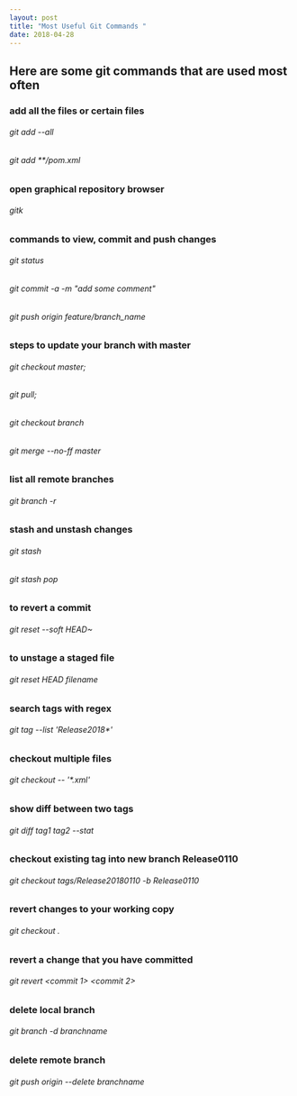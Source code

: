 ```yaml
---
layout: post
title: "Most Useful Git Commands "
date: 2018-04-28
---
```


## Here are some git commands that are used most often

### add all the files or certain files

###### git add --all
 
###### git add **/pom.xml

### open graphical repository browser

###### gitk

### commands to view, commit and push changes

###### git status 
 
###### git commit -a -m "add some comment"

###### git push origin feature/branch_name

### steps to update  your branch with master

###### git checkout master;

###### git pull;

###### git checkout branch

###### git merge --no-ff master
 
### list all remote branches

###### git branch -r

### stash and unstash changes

###### git stash
 
###### git stash pop

### to revert a commit

###### git reset --soft HEAD~ 

### to unstage a staged file

###### git reset HEAD filename

### search tags with regex

###### git tag --list 'Release2018*'
 
### checkout multiple files

######  git checkout -- '*.xml' 

### show diff between two tags

###### git diff tag1 tag2 --stat 
 
### checkout existing tag into new branch Release0110

###### git checkout tags/Release20180110 -b Release0110
 
### revert changes to your working copy

###### git checkout .
 
### revert a change that you have committed

###### git revert <commit 1> <commit 2>
 
### delete local branch

###### git branch -d branchname
 
### delete remote branch

###### git push origin --delete branchname
